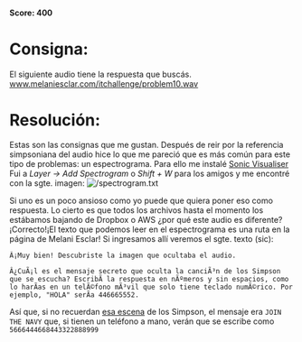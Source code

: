 #### Score: 400

# Consigna:
El siguiente audio tiene la respuesta que buscás.
www.melaniesclar.com/itchallenge/problem10.wav

# Resolución:
Estas son las consignas que me gustan. 
Después de reir por la referencia simpsoniana del audio hice lo que me pareció que es más común para este tipo de problemas: un espectrograma.
Para ello me instalé [Sonic Visualiser](https://sonicvisualiser.org)
Fui a _Layer -> Add Spectrogram_ o _Shift + W_ para los amigos y me encontré con la sgte. imagen:
![/spectrogram.txt](https://github.com/Dipiert/writeups_itchallenge_MeLi2018/blob/master/_static/spectro.png "Installing ATL & Acceleo")

Si uno es un poco ansioso como yo puede que quiera poner eso como respuesta. Lo cierto es que todos los archivos hasta el momento los estábamos bajando de Dropbox o AWS ¿por qué este audio es diferente? ¡Correcto!¡El texto que podemos leer en el espectrograma es una ruta en la página de Melani Esclar! Si ingresamos allí  veremos el sgte. texto (sic):
```
Â¡Muy bien! Descubriste la imagen que ocultaba el audio.

Â¿CuÃ¡l es el mensaje secreto que oculta la canciÃ³n de los Simpson que se escucha? EscribÃ­ la respuesta en nÃºmeros y sin espacios, como lo harÃ­as en un telÃ©fono mÃ³vil que solo tiene teclado numÃ©rico. Por ejemplo, "HOLA" serÃ­a 446665552.
```
Así que, si no recuerdan [esa escena](https://www.youtube.com/watch?v=Uw-lYea19KE) de los Simpson, el mensaje era ```JOIN THE NAVY``` que, si tienen un teléfono a mano, verán que se escribe como ```5666444668443322888999```

